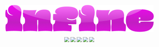 <p align="center">
  <img src="banner.png">
</p>

<p align="center">
   <img src="https://img.shields.io/badge/version-1.0.0-magenta"> <img src="https://img.shields.io/badge/lang-python-blue?logo=python"> <img src="https://img.shields.io/badge/plat-linux-magenta?logo=linux"> <img src="https://img.shields.io/badge/plat-windows-blue?logo=windows"> <img src="https://img.shields.io/badge/license-MIT-magenta?logo=mit">
</p>
